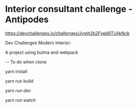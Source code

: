 # Interior consultant challenge - Antipodes

https://devchallenges.io/challenges/Jymh2b2FyebRTUljkNcb

Dev Challenges Modern Interior: 

A project using bulma and webpack

-- To do when clone

yarn install

yarn run build

yarn run dev

yarn run watch
